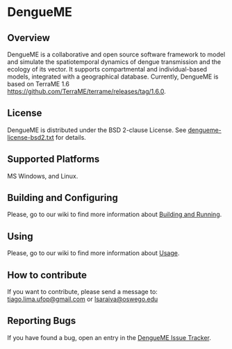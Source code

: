 # DengueME

## Overview
DengueME is a collaborative and open source software framework to model and simulate the spatiotemporal dynamics of dengue transmission and the ecology of its vector. It supports compartmental and individual-based models, integrated with a  geographical database. Currently, DengueME is based on TerraME 1.6 <https://github.com/TerraME/terrame/releases/tag/1.6.0>.

## License
DengueME is distributed under the BSD 2-clause License. See [dengueme-license-bsd2.txt](https://github.com/ufopleds/DengueME/blob/master/dengueme-licence-bsd2.txt) for details. 


## Supported Platforms
MS Windows, and Linux.

## Building and Configuring
Please, go to our wiki to find more information about [Building and Running](https://github.com/ufopleds/DengueME/wiki/Building-&-Running).
## Using
Please,  go to our wiki to find more information about [Usage](https://github.com/ufopleds/DengueME/wiki/How-to-Use).
## How to contribute
If you want to contribute, please send a message to: tiago.lima.ufop@gmail.com or lsaraiva@oswego.edu
## Reporting Bugs
If you have found a bug, open an entry in the [DengueME Issue Tracker](https://github.com/ufopleds/DengueME/issues).
